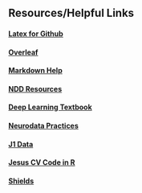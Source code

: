 ## Resources/Helpful Links
#### [Latex for Github](https://www.codecogs.com/latex/eqneditor.php)
#### [Overleaf](www.overleaf.com/project)
#### [Markdown Help](https://guides.github.com/features/mastering-markdown/)
#### [NDD Resources](https://github.com/NeuroDataDesign/resources)
#### [Deep Learning Textbook](https://www.deeplearningbook.org)
#### [Neurodata Practices](https://github.com/neurodata/practices)
#### [J1 Data](https://github.com/neurodata/j1c)
#### [Jesus CV Code in R](https://github.com/jesusdaniel/graphclass/blob/master/Classifiers/Cross-validation-function.R)
#### [Shields](https://shields.io/category/platform-support)
